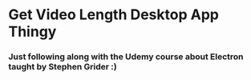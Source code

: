 # Get Video Length Desktop App Thingy

### Just following along with the Udemy course about Electron taught by Stephen Grider :)
